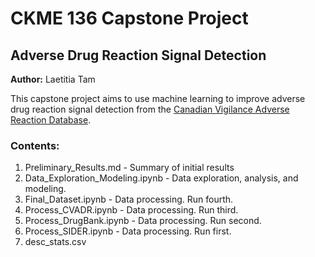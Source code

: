 # CKME 136 Capstone Project
## Adverse Drug Reaction Signal Detection

**Author:** Laetitia Tam

This capstone project aims to use machine learning to improve adverse drug reaction signal detection from the [Canadian Vigilance Adverse Reaction Database](https://www.canada.ca/en/health-canada/services/drugs-health-products/medeffect-canada/adverse-reaction-database.html).

### Contents: 
1. Preliminary_Results.md - Summary of initial results
2. Data_Exploration_Modeling.ipynb - Data exploration, analysis, and modeling. 
3. Final_Dataset.ipynb - Data processing. Run fourth. 
4. Process_CVADR.ipynb - Data processing. Run third. 
5. Process_DrugBank.ipynb - Data processing. Run second. 
6. Process_SIDER.ipynb - Data processing. Run first. 
7. desc_stats.csv 
